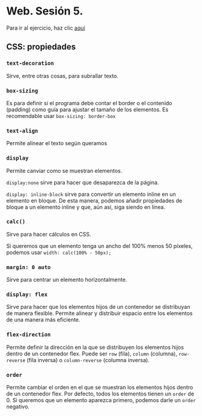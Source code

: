 # Web. Sesión 5.

Para ir al ejercicio, haz clic [aquí](https://github.com/Marco-Poelsma/Web_S05-Ex)

## CSS: propiedades

### `text-decoration`

Sirve, entre otras cosas, para subrallar texto.

### `box-sizing`

Es para definir si el programa debe contar el border o el contenido (padding) como guía para ajustar el tamaño de los elementos. Es recomendable usar `box-sizing: border-box`

### `text-align`

Permite alinear el texto según queramos

### `display`

Permite canviar como se muestran elementos.

`display:none` sirve para hacer que desaparezca de la página.

`display: inline-block` sirve para convertir un elemento inline en un elemento en bloque. De esta manera, podemos añadir propiedades de bloque a un elemento inline y que, aún así, siga siendo en línea.

### `calc()`

Sirve para hacer cálculos en CSS. 

Si queremos que un elemento tenga un ancho del 100% menos 50 píxeles, podemos usar `width: calc(100% - 50px);`

### `margin: 0 auto`

Sirve para centrar un elemento horizontalmente.

### `display: flex`

Sirve para hacer que los elementos hijos de un contenedor se distribuyan de manera flexible. Permite alinear y distribuir espacio entre los elementos de una manera más eficiente.

### `flex-direction`

Permite definir la dirección en la que se distribuyen los elementos hijos dentro de un contenedor flex. Puede ser `row` (fila), `column` (columna), `row-reverse` (fila inversa) o `column-reverse` (columna inversa).

### `order`

Permite cambiar el orden en el que se muestran los elementos hijos dentro de un contenedor flex. Por defecto, todos los elementos tienen un `order` de 0. Si queremos que un elemento aparezca primero, podemos darle un `order` negativo.

